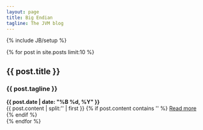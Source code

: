 ```yaml
---
layout: page
title: Big Endian
tagline: The JVM blog
---
```

{% include JB/setup %}

{% for post in site.posts limit:10 %}
  <div class="post-preview">
    <div><h2>{{ post.title }}</h2><h3>{{ post.tagline }}</h3></div>
    <div class="post-date"><b>{{ post.date | date: "%B %d, %Y" }}</b></div>
    {{ post.content | split:'<!--break-->' | first }}
    {% if post.content contains '<!--break-->' %}
      <a href="{{ post.url }}">Read more</a>
    {% endif %}
  </div>
{% endfor %}


